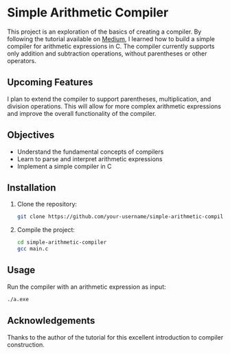 # Simple Arithmetic Compiler

This project is an exploration of the basics of creating a compiler. By following the tutorial available on <a href="https://medium.com/@trish07/building-a-simple-arithmetic-compiler-in-c-4f703fa9e6c1" target="_blank">Medium</a>, I learned how to build a simple compiler for arithmetic expressions in C. The compiler currently supports only addition and subtraction operations, without parentheses or other operators.

## Upcoming Features

I plan to extend the compiler to support parentheses, multiplication, and division operations. This will allow for more complex arithmetic expressions and improve the overall functionality of the compiler.

## Objectives

- Understand the fundamental concepts of compilers
- Learn to parse and interpret arithmetic expressions
- Implement a simple compiler in C

## Installation

1. Clone the repository:
    ```bash
    git clone https://github.com/your-username/simple-arithmetic-compiler.git
    ```
2. Compile the project:
    ```bash
    cd simple-arithmetic-compiler
    gcc main.c
    ```

## Usage

Run the compiler with an arithmetic expression as input:
```bash
./a.exe
```

## Acknowledgements

Thanks to the author of the tutorial for this excellent introduction to compiler construction.
